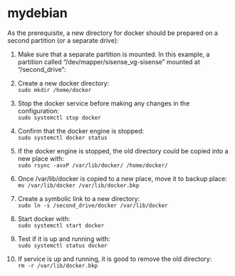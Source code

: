 # mydebian

As the prerequisite, a new directory for docker should be prepared on a second partition (or a separate drive):
1. Make sure that a separate partition is mounted. In this example, a partition called “/dev/mapper/sisense_vg-sisense” mounted at “/second_drive”: 

2. Create a new docker directory:  
`sudo mkdir /home/docker`
3. Stop the docker service before making any changes in the configuration:  
`sudo systemctl stop docker`
4. Confirm that the docker engine is stopped:  
`sudo systemctl docker status`
5. If the docker engine is stopped, the old directory could be copied into a new place with:  
`sudo rsync -avxP /var/lib/docker/ /home/docker/`
6. Once /var/lib/docker is copied to a new place, move it to backup place:  
`mv /var/lib/docker /var/lib/docker.bkp`
7. Create a symbolic link to a new directory:  
`sudo ln -s /second_drive/docker /var/lib/docker`
8. Start docker with:  
`sudo systemctl start docker`
9. Test if it is up and running with:  
`sudo systemctl status docker`
10. If service is up and running, it is good to remove the old directory:  
`rm -r /var/lib/docker.bkp`
